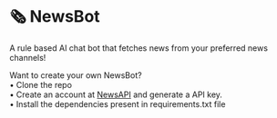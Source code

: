 # 🗞️ NewsBot
A rule based AI chat bot that fetches news from your preferred news channels!

Want to create your own NewsBot?<br>
• Clone the repo<br>
• Create an account at [NewsAPI](https://newsapi.org/) and generate a API key.<br>
• Install the dependencies present in requirements.txt file



